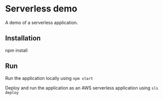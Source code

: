 # Serverless demo
A demo of a serverless application.

## Installation
npm install

## Run
Run the application locally using `npm start`

Deploy and run the application as an AWS serverless application using `sls deploy`

